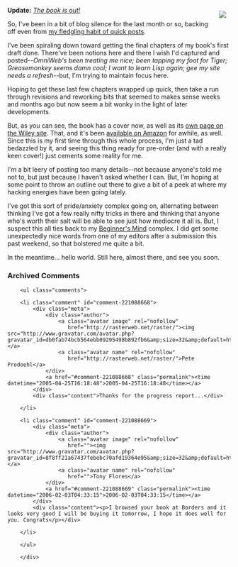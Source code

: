 [<img src="http://media.wiley.com/product_data/coverImage/82/07645975/0764597582.jpg" align="right" style="margin:10px;" border="0" />][wbook]
<b>Update:</b> [<i>The book is out!</i>](http://decafbad.com/blog/2005/09/13/hacking-rss-and-atom-is-out)

So, I've been in a bit of blog silence for the last month or so, backing off even from [my fledgling habit of quick posts][quick].  

I've been spiraling down toward getting the final chapters of my book's first draft done.  There've been notions here and there I wish I'd captured and posted--*OmniWeb's been treating me nice; been tapping my foot for Tiger; Greasemonkey seems damn cool; I want to learn Lisp again; gee my site needs a refresh*--but, I'm trying to maintain focus here.

Hoping to get these last few chapters wrapped up quick, then take a run through revisions and reworking bits that seemed to makes sense weeks and months ago but now seem a bit wonky in the light of later developments.

But, as you can see, the book has a cover now, as well as its [own page on the Wiley site][wbook].  That, and it's been [available on Amazon][abook] for awhile, as well.  Since this is my first time through this whole process, I'm just a tad bedazzled by it, and seeing this thing ready for pre-order (and with a really keen cover!) just cements some reality for me.

I'm a bit leery of posting too many details--not because anyone's told me not to, but just because I haven't asked whether I can.  But, I'm hoping at some point to throw an outline out there to give a bit of a peek at where my hacking energies have been going lately.  

I've got this sort of pride/anxiety complex going on, alternating between thinking I've got a few really nifty tricks in there and thinking that anyone who's worth their salt will be able to see just how mediocre it all is.  But, I suspect this all ties back to my [Beginner's Mind][bmind] complex.  I did get some unexpectedly nice words from one of my editors after a submission this past weekend, so that bolstered me quite a bit.

In the meantime...  hello world.  Still here, almost there, and see you soon.

[abook]: http://www.amazon.com/exec/obidos/tg/detail/-/0764597582/0xdecafbad-20
[wbook]: http://www.wiley.com/WileyCDA/WileyTitle/productCd-0764597582.html
[quick]: http://www.decafbad.com/blog/2005/02/19/writing_no_things_of_epic_import
[bmind]: http://www.decafbad.com/blog/2005/01/07/beginners_mind_versus_teachers_mind

<div id="comments" class="comments archived-comments">
            <h3>Archived Comments</h3>
            
        <ul class="comments">
            
        <li class="comment" id="comment-221088668">
            <div class="meta">
                <div class="author">
                    <a class="avatar image" rel="nofollow" 
                       href="http://rasterweb.net/raster/"><img src="http://www.gravatar.com/avatar.php?gravatar_id=db0fab74bcb564ebb09295498b892fb6&amp;size=32&amp;default=http://mediacdn.disqus.com/1320279820/images/noavatar32.png"/></a>
                    <a class="avatar name" rel="nofollow" 
                       href="http://rasterweb.net/raster/">Pete Prodoehl</a>
                </div>
                <a href="#comment-221088668" class="permalink"><time datetime="2005-04-25T16:18:48">2005-04-25T16:18:48</time></a>
            </div>
            <div class="content">Thanks for the progress report...</div>
            
        </li>
    
        <li class="comment" id="comment-221088669">
            <div class="meta">
                <div class="author">
                    <a class="avatar image" rel="nofollow" 
                       href=""><img src="http://www.gravatar.com/avatar.php?gravatar_id=8f8ff21a67437febebc70afd19364e95&amp;size=32&amp;default=http://mediacdn.disqus.com/1320279820/images/noavatar32.png"/></a>
                    <a class="avatar name" rel="nofollow" 
                       href="">Tony Flores</a>
                </div>
                <a href="#comment-221088669" class="permalink"><time datetime="2006-02-03T04:33:15">2006-02-03T04:33:15</time></a>
            </div>
            <div class="content"><p>I browsed your book at Borders and it looks very good I will be buying it tomorrow, I hope it does well for you. Congrats</p></div>
            
        </li>
    
        </ul>
    
        </div>
    